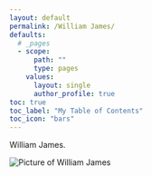 ```yaml
---
layout: default
permalink: /William James/
defaults:
  # _pages
  - scope:
      path: ""
      type: pages
    values:
      layout: single
      author_profile: true
toc: true
toc_label: "My Table of Contents"
toc_icon: "bars"
---
```

William James.

<img src="/assets/images/uview.png" alt="Picture of William James">